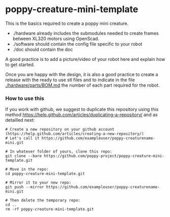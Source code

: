 # poppy-creature-mini-template

This is the basics required to create a poppy mini creature.

- ./hardware already includes the submodules needed to create frames between XL320 motors using OpenScad.
- ./software should contain the config file specific to your robot
- ./doc should contain the doc

A good practice is to add a picture/video of your robot here and explain how to get started.

Once you are happy with the design, it is also a good practice to create a release with the ready to use stl files and to indicate in the file [./hardware/parts/BOM.md](hardware/parts/BOM.md)
 the number of each part required for the robot.

### How to use this

If you work with github, we suggest to duplicate this repository using this method https://help.github.com/articles/duplicating-a-repository/ and as detailled next:

```
# Create a new repository on your github account (https://help.github.com/articles/creating-a-new-repository/)
# Let's call it https://github.com/exampleuser/poppy-creaturename-mini.git

# In whatever folder of yours, clone this repo:
git clone --bare https://github.com/poppy-project/poppy-creature-mini-template.git

# Move in the repo:
cd poppy-creature-mini-template.git

# Mirror it to your new repo:
git push --mirror https://github.com/exampleuser/poppy-creaturename-mini.git

# Then delete the temporary repo:
cd ..
rm -rf poppy-creature-mini-template.git
```
